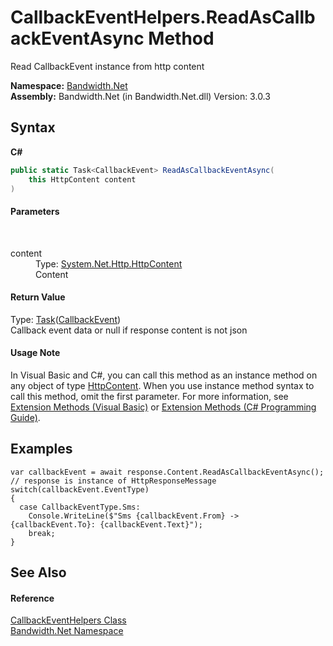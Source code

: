 ﻿# CallbackEventHelpers.ReadAsCallbackEventAsync Method 
 

Read CallbackEvent instance from http content

**Namespace:**&nbsp;<a href ="N_Bandwidth_Net.md">Bandwidth.Net</a><br />**Assembly:**&nbsp;Bandwidth.Net (in Bandwidth.Net.dll) Version: 3.0.3

## Syntax

**C#**<br />
``` C#
public static Task<CallbackEvent> ReadAsCallbackEventAsync(
	this HttpContent content
)
```


#### Parameters
&nbsp;<dl><dt>content</dt><dd>Type: <a href="http://msdn2.microsoft.com/en-us/library/hh193687" target="_blank">System.Net.Http.HttpContent</a><br />Content</dd></dl>

#### Return Value
Type: <a href="http://msdn2.microsoft.com/en-us/library/dd321424" target="_blank">Task</a>(<a href ="T_Bandwidth_Net_CallbackEvent.md">CallbackEvent</a>)<br />Callback event data or null if response content is not json

#### Usage Note
In Visual Basic and C#, you can call this method as an instance method on any object of type <a href="http://msdn2.microsoft.com/en-us/library/hh193687" target="_blank">HttpContent</a>. When you use instance method syntax to call this method, omit the first parameter. For more information, see <a href="http://msdn.microsoft.com/en-us/library/bb384936.aspx">Extension Methods (Visual Basic)</a> or <a href="http://msdn.microsoft.com/en-us/library/bb383977.aspx">Extension Methods (C# Programming Guide)</a>.

## Examples

```
var callbackEvent = await response.Content.ReadAsCallbackEventAsync(); // response is instance of HttpResponseMessage
switch(callbackEvent.EventType)
{
  case CallbackEventType.Sms:
    Console.WriteLine($"Sms {callbackEvent.From} -> {callbackEvent.To}: {callbackEvent.Text}");
    break;
}
```


## See Also


#### Reference
<a href ="T_Bandwidth_Net_CallbackEventHelpers.md">CallbackEventHelpers Class</a><br /><a href ="N_Bandwidth_Net.md">Bandwidth.Net Namespace</a><br />